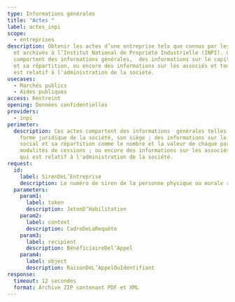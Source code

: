 ```yaml
---
type: Informations générales
title: "Actes "
label: actes_inpi
scope:
  - entreprises
description: Obtenir les actes d’une entreprise tels que connus par les greffes
  et archivés à l’Institut National de Propriété Industrielle (INPI). Ces actes
  comportent des informations générales,  des informations sur le capital social
  et sa répartition, ou encore des informations sur les associés et tout ce qui
  est relatif à l'administration de la société.
usecases:
  - Marchés publics
  - Aides publiques
access: Restreint
opening: Données confidentielles
providers:
  - inpi
perimeter:
  description: Ces actes comportent des informations  générales telles que la
    forme juridique de la société, son siège ; des informations sur le capital
    social et sa répartition comme le nombre et la valeur de chaque part, les
    modalités de cessions ; ou encore des informations sur les associés ou ce
    qui est relatif à l'administration de la société.
request:
  id:
    label: SirenDeL’Entreprise
    description: Le numéro de siren de la personne physique ou morale recherchée
  parameters:
    param1:
      label: token
      description: JetonD’Habilitation
    param2:
      label: context
      description: CadreDeLaRequête
    param3:
      label: recipient
      description: BénéficiaireDel’Appel
    param4:
      label: object
      description: RaisonDeL’AppelOuIdentifiant
response:
  timeout: 12 secondes
  format: Archive ZIP contenant PDF et XML
---
```

